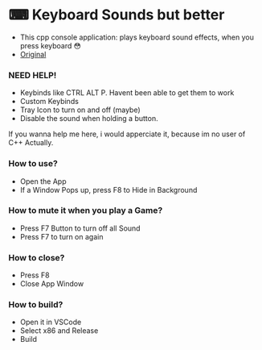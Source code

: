 # ⌨ Keyboard Sounds but better
- This cpp console application: plays keyboard sound effects, when you press keyboard 😳
- [Original](https://github.com/KerimPotter/osu-keyboard-sounds-cpp)

### NEED HELP!

- Keybinds like CTRL ALT P. Havent been able to get them to work
- Custom Keybinds
- Tray Icon to turn on and off (maybe)
- Disable the sound when holding a button.

If you wanna help me here, i would apperciate it, because im no user of C++ Actually.

### How to use?

- Open the App
- If a Window Pops up, press F8 to Hide in Background

### How to mute it when you play a Game?

- Press F7 Button to turn off all Sound
- Press F7 to turn on again

### How to close?

- Press F8
- Close App Window

### How to build?

- Open it in VSCode
- Select x86 and Release
- Build
